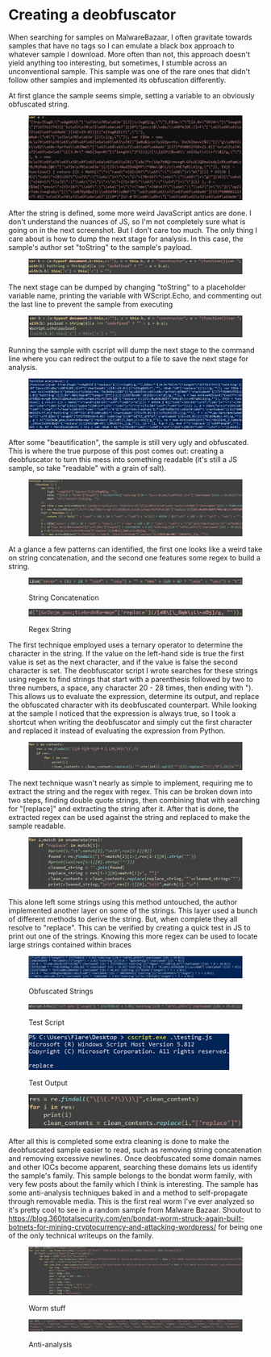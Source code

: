# Creating a deobfuscator

When searching for samples on MalwareBazaar, I often gravitate towards samples that have no tags so I can emulate a black box approach to whatever sample I download. More often than not, this approach doesn't yield anything too interesting, but sometimes, I stumble across an unconventional sample. This sample was one of the rare ones that didn't follow other samples and implemented its obfuscation differently.

At first glance the sample seems simple, setting a variable to an obviously obfuscated string.

<figure><img src="../../.gitbook/assets/var_a_bondat.PNG" alt=""><figcaption></figcaption></figure>

After the string is defined, some more weird JavaScript antics are done. I don't understand the nuances of JS, so I'm not completely sure what is going on in the next screenshot. But I don't care too much. The only thing I care about is how to dump the next stage for analysis. In this case, the sample's author set "toString" to the sample's payload.

<figure><img src="../../.gitbook/assets/js_is_weird.PNG" alt=""><figcaption></figcaption></figure>

The next stage can be dumped by changing "toString" to a placeholder variable name, printing the variable with WScript.Echo, and commenting out the last line to prevent the sample from executing

<figure><img src="../../.gitbook/assets/Dump_payload.PNG" alt=""><figcaption></figcaption></figure>

Running the sample with cscript will dump the next stage to the command line where you can redirect the output to a file to save the next stage for analysis.

<figure><img src="../../.gitbook/assets/dumped_to_powershell.PNG" alt=""><figcaption></figcaption></figure>

After some "beautification", the sample is still very ugly and obfuscated. This is where the true purpose of this post comes out: creating a deobfuscator to turn this mess into something readable (it's still a JS sample, so take "readable" with a grain of salt).

<figure><img src="../../.gitbook/assets/second_stage_obfuscated.PNG" alt=""><figcaption></figcaption></figure>

At a glance a few patterns can identified, the first one looks like a weird take on string concatenation, and the second one features some regex to build a string.

<figure><img src="../../.gitbook/assets/str_concat.PNG" alt=""><figcaption><p>String Concatenation</p></figcaption></figure>

<figure><img src="../../.gitbook/assets/regex_str_builder.PNG" alt=""><figcaption><p>Regex String</p></figcaption></figure>

The first technique employed uses a ternary operator to determine the character in the string. If the value on the left-hand side is true the first value is set as the next character, and if the value is false the second character is set. The deobfuscator script I wrote searches for these strings using regex to find strings that start with a parenthesis followed by two to three numbers, a space, any character 20 - 28 times, then ending with "). This allows us to evaluate the expression, determine its output, and replace the obfuscated character with its deobfuscated counterpart. While looking at the sample I noticed that the expression is always true, so I took a shortcut when writing the deobfuscator and simply cut the first character and replaced it instead of evaluating the expression from Python.

<figure><img src="../../.gitbook/assets/str_concat_deobfuscator.PNG" alt=""><figcaption></figcaption></figure>

The next technique wasn't nearly as simple to implement, requiring me to extract the string and the regex with regex. This can be broken down into two steps, finding double quote strings, then combining that with searching for "\[replace]" and extracting the string after it. After that is done, the extracted regex can be used against the string and replaced to make the sample readable.

<figure><img src="../../.gitbook/assets/regex_str_builder_deobfuscator.PNG" alt=""><figcaption></figcaption></figure>

This alone left some strings using this method untouched, the author implemented another layer on some of the strings. This layer used a bunch of different methods to derive the string. But, when complete they all resolve to "replace". This can be verified by creating a quick test in JS to print out one of the strings. Knowing this more regex can be used to locate large strings contained within braces

<figure><img src="../../.gitbook/assets/str_replace_obfuscated.PNG" alt=""><figcaption><p>Obfuscated Strings</p></figcaption></figure>

<figure><img src="../../.gitbook/assets/str_replace_test.PNG" alt=""><figcaption><p>Test Script</p></figcaption></figure>

<figure><img src="../../.gitbook/assets/str_replace_test_ran.PNG" alt=""><figcaption><p>Test Output</p></figcaption></figure>

<figure><img src="../../.gitbook/assets/str_replace_script.PNG" alt=""><figcaption></figcaption></figure>

After all this is completed some extra cleaning is done to make the deobfuscated sample easier to read, such as removing string concatenation and removing excessive newlines. Once deobfuscated some domain names and other IOCs become apparent, searching these domains lets us identify the sample's family. This sample belongs to the bondat worm family, with very few posts about the family which I think is interesting. The sample has some anti-analysis techniques baked in and a method to self-propagate through removable media. This is the first real worm I've ever analyzed so it's pretty cool to see in a random sample from Malware Bazaar. Shoutout to https://blog.360totalsecurity.com/en/bondat-worm-struck-again-built-botnets-for-mining-cryptocurrency-and-attacking-wordpress/ for being one of the only technical writeups on the family.



<figure><img src="../../.gitbook/assets/worm_stuff.PNG" alt=""><figcaption><p>Worm stuff</p></figcaption></figure>

<figure><img src="../../.gitbook/assets/anti_analysis.PNG" alt=""><figcaption><p>Anti-analysis</p></figcaption></figure>



